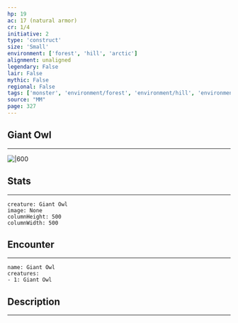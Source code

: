 ```yaml
---
hp: 19
ac: 17 (natural armor)
cr: 1/4
initiative: 2
type: 'construct'    
size: 'Small'
environment: ['forest', 'hill', 'arctic']
alignment: unaligned
legendary: False
lair: False
mythic: False
regional: False
tags: ['monster', 'environment/forest', 'environment/hill', 'environment/arctic']
source: "MM"
page: 327
---
```


## Giant Owl
---

![|600](D:/Program%20Files/5e.tools/img/bestiary/MM/Giant%20Owl.jpg)

## Stats
---

```statblock
creature: Giant Owl
image: None
columnHeight: 500
columnWidth: 500
```

## Encounter
---

```encounter-table
name: Giant Owl
creatures:
- 1: Giant Owl
```

## Description
---




